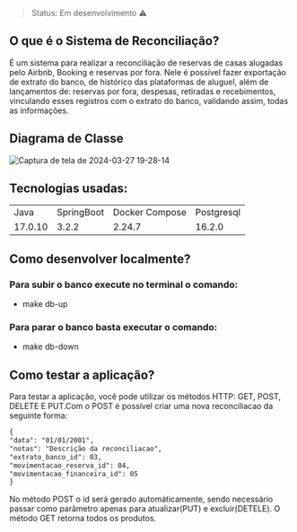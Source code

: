 > Status: Em desenvolvimento ⚠️

## O que é o Sistema de Reconciliação?
<p>É um sistema para realizar a reconciliação de reservas
de casas alugadas pelo Airbnb, Booking e reservas por fora.
Nele é possível fazer exportação de extrato do banco, de
histórico das plataformas de aluguel, além de lançamentos
de: reservas por fora, despesas, retiradas e recebimentos,
vinculando esses registros com o extrato do banco, validando 
assim, todas as informações.</p>

## Diagrama de Classe
![Captura de tela de 2024-03-27 19-28-14](https://github.com/LidianeCarv/reconciliacao/assets/112911249/548f360c-7129-42cd-9d98-72338065d37a)

## Tecnologias usadas:
<Table>
 <tr>
  <td>Java</td>
  <td>SpringBoot</td>
  <td>Docker Compose</td>
  <td>Postgresql</td>
 </tr>
 <tr>
  <td>17.0.10 </td>
  <td>3.2.2</td>
  <td>2.24.7</td>
  <td>16.2.0</td>
</tr>
</Table>

## Como desenvolver localmente?
### Para subir o banco execute no terminal o comando: 
+ make db-up
### Para parar o banco basta executar o comando:
+ make db-down

## Como testar a aplicação?
Para testar a aplicação, você pode utilizar os métodos HTTP: GET, POST,
DELETE E PUT.Com o POST é possível criar uma nova reconciliacao da 
seguinte forma:
~~~html
{
"data": "01/01/2001",
"notas": "Descrição da reconciliacao",
"extrato_banco_id": 03,
"movimentacao_reserva_id": 04,
"movimentacao_financeira_id": 05
}
~~~
No método POST o id será gerado automáticamente, sendo necessário passar como parâmetro
apenas para atualizar(PUT) e excluir(DETELE).
O método GET retorna todos os produtos.

 
